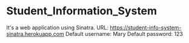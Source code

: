 # Student_Information_System
It's a web application using Sinatra.
URL: https://student-info-system-sinatra.herokuapp.com
Default username: Mary
Default password: 123
